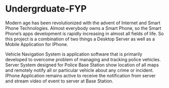# Undergrduate-FYP
Modern age has been revolutionized with the advent of Internet and Smart Phone Technologies. 
Almost everybody owns a Smart Phone, so the Smart Phone’s apps development is rapidly increasing in almost all fields of life. 
So this project is a combination of two things a Desktop Server as well as a Mobile Application for IPhone. 
 
Vehicle Navigation System is application software that is primarily developed to overcome problem of managing and tracking police vehicles.
Server System designed for Police Base Station show location of all maps and remotely notify all or particular vehicle about any crime or incident.
IPhone Application remains active to receive the notification from server and stream video of event to server at Base Station.
